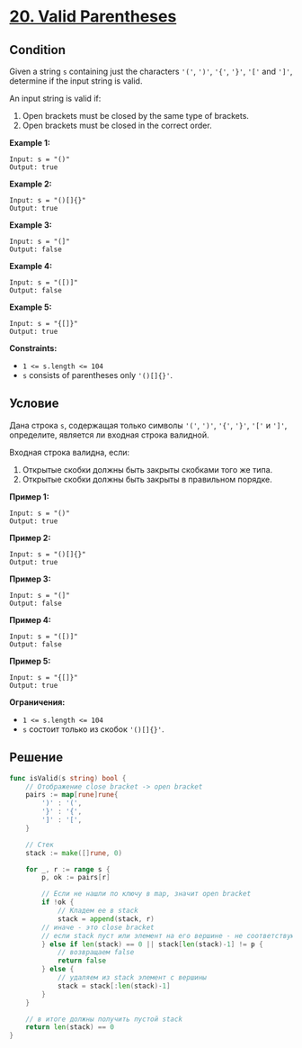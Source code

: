 # [20. Valid Parentheses](https://leetcode.com/problems/valid-parentheses/)

## Condition

Given a string `s` containing just the characters `'('`, `')'`, `'{'`, `'}'`, `'['` and `']'`, determine if the input string is valid.

An input string is valid if:

1. Open brackets must be closed by the same type of brackets.
2. Open brackets must be closed in the correct order.

**Example 1:**

```
Input: s = "()"
Output: true
```

**Example 2:**

```
Input: s = "()[]{}"
Output: true
```

**Example 3:**

```
Input: s = "(]"
Output: false
```

**Example 4:**

```
Input: s = "([)]"
Output: false
```

**Example 5:**

```
Input: s = "{[]}"
Output: true
```

**Constraints:**

- `1 <= s.length <= 104`
- `s` consists of parentheses only `'()[]{}'`.

## Условие

Дана строка `s`, содержащая только символы `'('`, `')'`, `'{'`, `'}'`, `'['` и `']'`, определите, является ли входная строка валидной.

Входная строка валидна, если:

1. Открытые скобки должны быть закрыты скобками того же типа.
2. Открытые скобки должны быть закрыты в правильном порядке.

**Пример 1:**

```
Input: s = "()"
Output: true
```

**Пример 2:**

```
Input: s = "()[]{}"
Output: true
```

**Пример 3:**

```
Input: s = "(]"
Output: false
```

**Пример 4:**

```
Input: s = "([)]"
Output: false
```

**Пример 5:**

```
Input: s = "{[]}"
Output: true
```

**Ограничения:**

- `1 <= s.length <= 104`
- `s` состоит только из скобок `'()[]{}'`.

## Решение

```go
func isValid(s string) bool {
	// Отображение close bracket -> open bracket
	pairs := map[rune]rune{
		')' : '(',
		'}' : '{',
		']' : '[',
	}

	// Стек
	stack := make([]rune, 0)

	for _, r := range s {
		p, ok := pairs[r]

		// Если не нашли по ключу в map, значит open bracket
		if !ok {
			// Кладем ее в stack
			stack = append(stack, r)
		// иначе - это close bracket
		// если stack пуст или элемент на его вершине - не соответствующая open bracket
		} else if len(stack) == 0 || stack[len(stack)-1] != p {
			// возвращаем false
			return false
		} else {
			// удаляем из stack элемент с вершины
			stack = stack[:len(stack)-1]
		}
	}

	// в итоге должны получить пустой stack
	return len(stack) == 0
}
```







